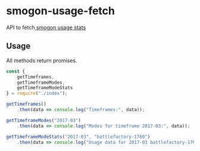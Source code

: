 # smogon-usage-fetch

API to fetch[ smogon usage stats](http://www.smogon.com/stats/)

## Usage

All methods return promises.

```js
const {
    getTimeframes,
    getTimeframeModes,
    getTimeframeModeStats
} = require("./index");

getTimeframes()
    .then(data => console.log("Timeframes:", data));

getTimeframeModes("2017-03")
    .then(data => console.log("Modes for timeframe 2017-03:", data));

getTimeframeModeStats("2017-03", "battlefactory-1760")
    .then(data => console.log("Usage data for 2017-03 battlefactory-1760:", data));
```
